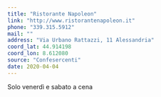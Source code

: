 ```yaml
---
title: "Ristorante Napoleon"
link: "http://www.ristorantenapoleon.it"
phone: "339.315.5912"
mail: ""
address: "Via Urbano Rattazzi, 11 Alessandria"
coord_lat: 44.914198
coord_lon: 8.612080
source: "Confesercenti"
date: 2020-04-04
---
```


Solo venerdì e sabato a cena
